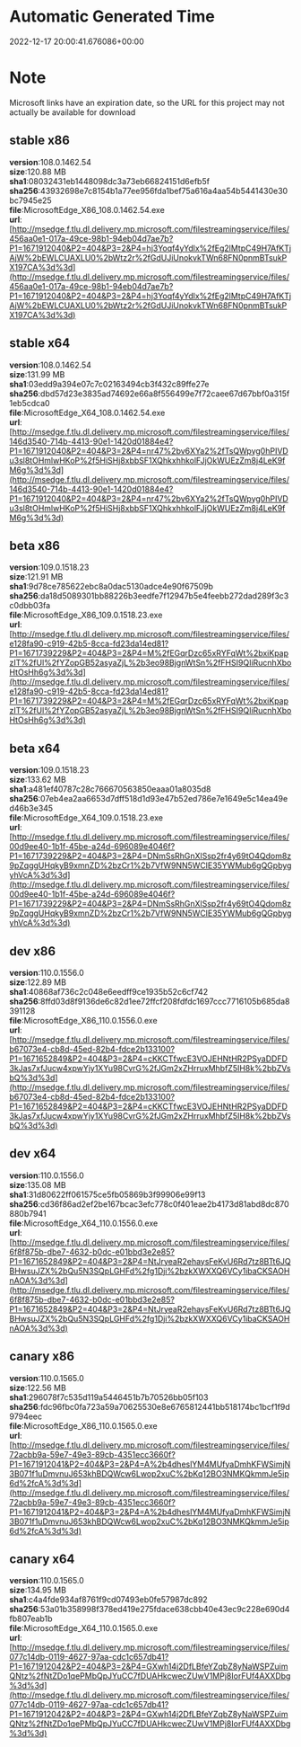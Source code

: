 # Automatic Generated Time
2022-12-17 20:00:41.676086+00:00

# Note
Microsoft links have an expiration date, so the URL for this project may not actually be available for download

## stable x86
**version**:108.0.1462.54  
**size**:120.88 MB  
**sha1**:08032431eb1448098dc3a73eb66824151d6efb5f  
**sha256**:43932698e7c8154b1a77ee956fda1bef75a616a4aa54b5441430e30bc7945e25  
**file**:MicrosoftEdge_X86_108.0.1462.54.exe  
**url**:[http://msedge.f.tlu.dl.delivery.mp.microsoft.com/filestreamingservice/files/456aa0e1-017a-49ce-98b1-94eb04d7ae7b?P1=1671912040&P2=404&P3=2&P4=hj3Yoqf4yYdlx%2fEg2lMtpC49H7AfKTjAjW%2bEWLCUAXLU0%2bWtz2r%2fGdUJiUnokvkTWn68FN0pnmBTsukPX197CA%3d%3d](http://msedge.f.tlu.dl.delivery.mp.microsoft.com/filestreamingservice/files/456aa0e1-017a-49ce-98b1-94eb04d7ae7b?P1=1671912040&P2=404&P3=2&P4=hj3Yoqf4yYdlx%2fEg2lMtpC49H7AfKTjAjW%2bEWLCUAXLU0%2bWtz2r%2fGdUJiUnokvkTWn68FN0pnmBTsukPX197CA%3d%3d)  

## stable x64
**version**:108.0.1462.54  
**size**:131.99 MB  
**sha1**:03edd9a394e07c7c02163494cb3f432c89ffe27e  
**sha256**:dbd57d23e3835ad74692e66a8f556499e7f72caee67d67bbf0a315f1eb5cdca0  
**file**:MicrosoftEdge_X64_108.0.1462.54.exe  
**url**:[http://msedge.f.tlu.dl.delivery.mp.microsoft.com/filestreamingservice/files/146d3540-714b-4413-90e1-1420d01884e4?P1=1671912040&P2=404&P3=2&P4=nr47%2bv6XYa2%2fTsQWpyg0hPIVDu3sl8tOHmlwHKoP%2f5HiSHj8xbbSF1XQhkxhhkolFJjOkWUEzZm8j4LeK9fM6g%3d%3d](http://msedge.f.tlu.dl.delivery.mp.microsoft.com/filestreamingservice/files/146d3540-714b-4413-90e1-1420d01884e4?P1=1671912040&P2=404&P3=2&P4=nr47%2bv6XYa2%2fTsQWpyg0hPIVDu3sl8tOHmlwHKoP%2f5HiSHj8xbbSF1XQhkxhhkolFJjOkWUEzZm8j4LeK9fM6g%3d%3d)  

## beta x86
**version**:109.0.1518.23  
**size**:121.91 MB  
**sha1**:9d78ce785622ebc8a0dac5130adce4e90f67509b  
**sha256**:da18d5089301bb88226b3eedfe7f12947b5e4feebb272dad289f3c3c0dbb03fa  
**file**:MicrosoftEdge_X86_109.0.1518.23.exe  
**url**:[http://msedge.f.tlu.dl.delivery.mp.microsoft.com/filestreamingservice/files/e128fa90-c919-42b5-8cca-fd23da14ed81?P1=1671739229&P2=404&P3=2&P4=M%2fEGqrDzc65xRYFqWt%2bxiKpapzIT%2fUl%2fYZopGB52asyaZjL%2b3eo98BjgnWtSn%2fFHSI9QIiRucnhXboHtOsHh6g%3d%3d](http://msedge.f.tlu.dl.delivery.mp.microsoft.com/filestreamingservice/files/e128fa90-c919-42b5-8cca-fd23da14ed81?P1=1671739229&P2=404&P3=2&P4=M%2fEGqrDzc65xRYFqWt%2bxiKpapzIT%2fUl%2fYZopGB52asyaZjL%2b3eo98BjgnWtSn%2fFHSI9QIiRucnhXboHtOsHh6g%3d%3d)  

## beta x64
**version**:109.0.1518.23  
**size**:133.62 MB  
**sha1**:a481ef40787c28c766670563850eaaa01a8035d8  
**sha256**:07eb4ea2aa6653d7dff518d1d93e47b52ed786e7e1649e5c14ea49ed46b3e345  
**file**:MicrosoftEdge_X64_109.0.1518.23.exe  
**url**:[http://msedge.f.tlu.dl.delivery.mp.microsoft.com/filestreamingservice/files/00d9ee40-1b1f-45be-a24d-696089e4046f?P1=1671739229&P2=404&P3=2&P4=DNmSsRhGnXlSsp2fr4y69tO4Qdom8z9pZqggUHqkyB9xmnZD%2bzCr1%2b7VfW9NN5WClE35YWMub6gQGpbygyhVcA%3d%3d](http://msedge.f.tlu.dl.delivery.mp.microsoft.com/filestreamingservice/files/00d9ee40-1b1f-45be-a24d-696089e4046f?P1=1671739229&P2=404&P3=2&P4=DNmSsRhGnXlSsp2fr4y69tO4Qdom8z9pZqggUHqkyB9xmnZD%2bzCr1%2b7VfW9NN5WClE35YWMub6gQGpbygyhVcA%3d%3d)  

## dev x86
**version**:110.0.1556.0  
**size**:122.89 MB  
**sha1**:40868af736c2c048e6eedff9ce1935b52c6cf742  
**sha256**:8ffd03d8f9136de6c82d1ee72ffcf208fdfdc1697ccc7716105b685da8391128  
**file**:MicrosoftEdge_X86_110.0.1556.0.exe  
**url**:[http://msedge.f.tlu.dl.delivery.mp.microsoft.com/filestreamingservice/files/b67073e4-cb8d-45ed-82b4-fdce2b133100?P1=1671652849&P2=404&P3=2&P4=cKKCTfwcE3VOJEHNtHR2PSyaDDFD3kJas7xfJucw4xpwYjy1XYu98CvrG%2fJGm2xZHrruxMhbfZ5IH8k%2bbZVsbQ%3d%3d](http://msedge.f.tlu.dl.delivery.mp.microsoft.com/filestreamingservice/files/b67073e4-cb8d-45ed-82b4-fdce2b133100?P1=1671652849&P2=404&P3=2&P4=cKKCTfwcE3VOJEHNtHR2PSyaDDFD3kJas7xfJucw4xpwYjy1XYu98CvrG%2fJGm2xZHrruxMhbfZ5IH8k%2bbZVsbQ%3d%3d)  

## dev x64
**version**:110.0.1556.0  
**size**:135.08 MB  
**sha1**:31d80622ff061575ce5fb05869b3f99906e99f13  
**sha256**:cd36f86ad2ef2be167bcac3efc778c0f401eae2b4173d81abd8dc870880b7941  
**file**:MicrosoftEdge_X64_110.0.1556.0.exe  
**url**:[http://msedge.f.tlu.dl.delivery.mp.microsoft.com/filestreamingservice/files/6f8f875b-dbe7-4632-b0dc-e01bbd3e2e85?P1=1671652849&P2=404&P3=2&P4=NtJryeaR2ehaysFeKvU6Rd7tz8BTt6JQBHwsuJZX%2bQu5N3SQpLGHFd%2fg1Dji%2bzkXWXXQ6VCy1ibaCKSAOHnAOA%3d%3d](http://msedge.f.tlu.dl.delivery.mp.microsoft.com/filestreamingservice/files/6f8f875b-dbe7-4632-b0dc-e01bbd3e2e85?P1=1671652849&P2=404&P3=2&P4=NtJryeaR2ehaysFeKvU6Rd7tz8BTt6JQBHwsuJZX%2bQu5N3SQpLGHFd%2fg1Dji%2bzkXWXXQ6VCy1ibaCKSAOHnAOA%3d%3d)  

## canary x86
**version**:110.0.1565.0  
**size**:122.56 MB  
**sha1**:296078f7c535d119a5446451b7b70526bb05f103  
**sha256**:fdc96fbc0fa723a59a70625530e8e6765812441bb518174bc1bcf1f9d9794eec  
**file**:MicrosoftEdge_X86_110.0.1565.0.exe  
**url**:[http://msedge.f.tlu.dl.delivery.mp.microsoft.com/filestreamingservice/files/72acbb9a-59e7-49e3-89cb-4351ecc3660f?P1=1671912041&P2=404&P3=2&P4=A%2b4dheslYM4MUfyaDmhKFWSimjN3B071f1uDmvnuJ653khBDQWcw6Lwop2xuC%2bKq12BO3NMKQkmmJe5ip6d%2fcA%3d%3d](http://msedge.f.tlu.dl.delivery.mp.microsoft.com/filestreamingservice/files/72acbb9a-59e7-49e3-89cb-4351ecc3660f?P1=1671912041&P2=404&P3=2&P4=A%2b4dheslYM4MUfyaDmhKFWSimjN3B071f1uDmvnuJ653khBDQWcw6Lwop2xuC%2bKq12BO3NMKQkmmJe5ip6d%2fcA%3d%3d)  

## canary x64
**version**:110.0.1565.0  
**size**:134.95 MB  
**sha1**:c4a4fde934af8761f9cd07493eb0fe57987dc892  
**sha256**:53a01b358998f378ed419e275fdace638cbb40e43ec9c228e690d4fb807eab1b  
**file**:MicrosoftEdge_X64_110.0.1565.0.exe  
**url**:[http://msedge.f.tlu.dl.delivery.mp.microsoft.com/filestreamingservice/files/077c14db-0119-4627-97aa-cdc1c657db41?P1=1671912042&P2=404&P3=2&P4=GXwh14j2DfLBfeYZqbZ8yNaWSPZuimQNtz%2fNtZDo1qePMbQpJYuCC7fDUAHkcwecZUwV1MPj8IorFUf4AXXDbg%3d%3d](http://msedge.f.tlu.dl.delivery.mp.microsoft.com/filestreamingservice/files/077c14db-0119-4627-97aa-cdc1c657db41?P1=1671912042&P2=404&P3=2&P4=GXwh14j2DfLBfeYZqbZ8yNaWSPZuimQNtz%2fNtZDo1qePMbQpJYuCC7fDUAHkcwecZUwV1MPj8IorFUf4AXXDbg%3d%3d)  

